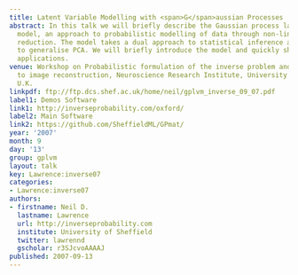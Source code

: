 ```yaml
---
title: Latent Variable Modelling with <span>G</span>aussian Processes
abstract: In this talk we will briefly describe the Gaussian process latent variable
  model, an approach to probabilistic modelling of data through non-linear dimensional
  reduction. The model takes a dual approach to statistical inference and can be shown
  to generalise PCA. We will briefly introduce the model and quickly show some example
  applications.
venue: Workshop on Probabilistic formulation of the inverse problem and application
  to image reconstruction, Neuroscience Research Institute, University of Manchester,
  U.K.
linkpdf: ftp://ftp.dcs.shef.ac.uk/home/neil/gplvm_inverse_09_07.pdf
label1: Demos Software
link1: http://inverseprobability.com/oxford/
label2: Main Software
link2: https://github.com/SheffieldML/GPmat/
year: '2007'
month: 9
day: '13'
group: gplvm
layout: talk
key: Lawrence:inverse07
categories:
- Lawrence:inverse07
authors:
- firstname: Neil D.
  lastname: Lawrence
  url: http://inverseprobability.com
  institute: University of Sheffield
  twitter: lawrennd
  gscholar: r3SJcvoAAAAJ
published: 2007-09-13
---
```

